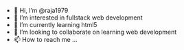 - 👋 Hi, I’m @raja1979 
- 👀 I’m interested in fullstack web development
- 🌱 I’m currently learning html5
- 💞️ I’m looking to collaborate on learning web development
- 📫 How to reach me ...

<!---
raja1979/raja1979 is a ✨ special ✨ repository because its `README.md` (this file) appears on your GitHub profile.
You can click the Preview link to take a look at your changes.
--->
